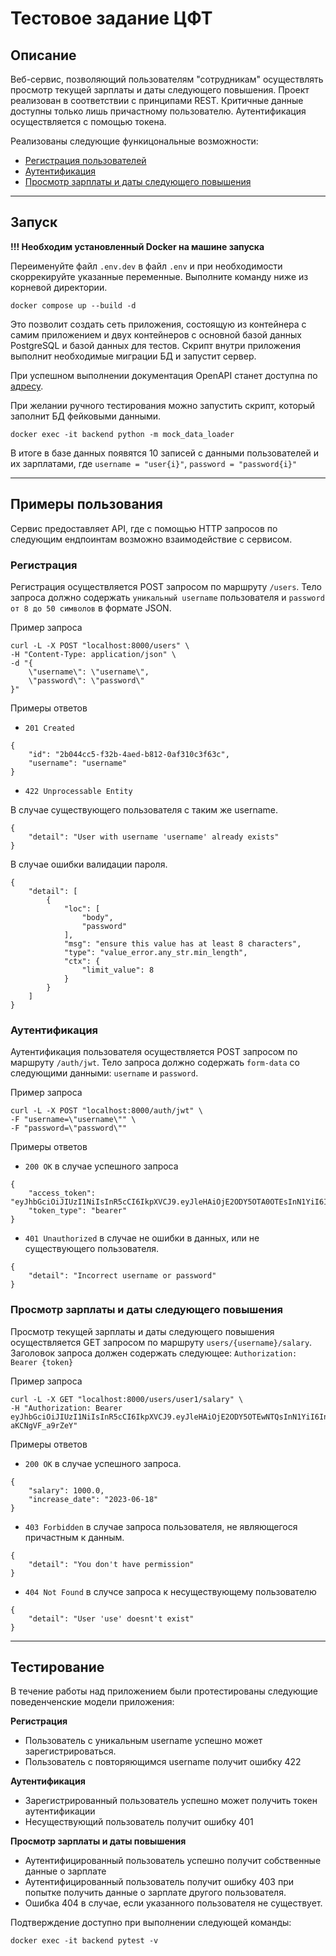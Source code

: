 # Тестовое задание ЦФТ

## Описание

Веб-сервис, позволяющий пользователям "сотрудникам" осуществлять просмотр текущей зарплаты и даты следующего повышения. Проект реализован в соответствии с принципами REST. Критичные данные доступны только лишь причастному пользователю. Аутентификация осуществляется с помощью токена.

Реализованы следующие функицональные возможности:

- [Регистрация пользователей](#регистрация)
- [Аутентификация](#аутентификация)
- [Просмотр зарплаты и даты следующего повышения](#просмотр-зарплаты-и-даты-следующего-повышения)

---

## Запуск

**!!! Необходим установленный Docker на машине запуска**

Переименуйте файл `.env.dev` в файл `.env` и при необходимости скоррекируйте указанные переменные.
Выполните команду ниже из корневой директории.

```
docker compose up --build -d
```

Это позволит создать сеть приложения, состоящую из контейнера с самим приложением и двух контейнеров с основной базой данных PostgreSQL и базой данных для тестов. Скрипт внутри приложения выполнит необходимые миграции БД и запустит сервер.

При успешном выполнении документация OpenAPI станет доступна по [адресу](http://127.0.0.1:8000/docs). 

При желании ручного тестирования можно запустить скрипт, который заполнит БД фейковыми данными. 

```
docker exec -it backend python -m mock_data_loader
```

В итоге в базе данных появятся 10 записей с данными пользователей и их зарплатами, где `username = "user{i}"`, `password = "password{i}"`


---

## Примеры пользования

Сервис предоставляет API, где с помощью HTTP запросов по следующим ендпоинтам возможно взаимодействие с сервисом. 


### **Регистрация**

Регистрация осуществляется POST запросом по маршруту `/users`. Тело запроса должно содержать `уникальный username` пользователя и `password от 8 до 50 символов` в формате JSON.

Пример запроса

```
curl -L -X POST "localhost:8000/users" \
-H "Content-Type: application/json" \
-d "{
    \"username\": \"username\",
    \"password\": \"password\"
}"
```

Примеры ответов

- `201 Created`

```
{
    "id": "2b044cc5-f32b-4aed-b812-0af310c3f63c",
    "username": "username"
}
```

- `422 Unprocessable Entity`

В случае существующего пользователя с таким же username.

```
{
    "detail": "User with username 'username' already exists"
}
```

В случае ошибки валидации пароля.

```
{
    "detail": [
        {
            "loc": [
                "body",
                "password"
            ],
            "msg": "ensure this value has at least 8 characters",
            "type": "value_error.any_str.min_length",
            "ctx": {
                "limit_value": 8
            }
        }
    ]
}
```

### **Аутентификация**

Аутентификация пользователя осуществляется POST запросом по маршруту `/auth/jwt`. Тело запроса должно содержать `form-data` со следующими данными: `username` и `password`.

Пример запроса

```
curl -L -X POST "localhost:8000/auth/jwt" \
-F "username=\"username\"" \
-F "password=\"password\""
```

Примеры ответов

- `200 OK` в случае успешного запроса

```
{
    "access_token": "eyJhbGciOiJIUzI1NiIsInR5cCI6IkpXVCJ9.eyJleHAiOjE2ODY5OTA0OTEsInN1YiI6InVzZXJuYW1lIn0.Q1MLmP_xkgkKPlWW03OkMXEJHTc1xevmzx7ULVlFmQE",
    "token_type": "bearer"
}
```

- `401 Unauthorized` в случае не ошибки в данных, или не существующего пользователя.

```
{
    "detail": "Incorrect username or password"
}
```
### **Просмотр зарплаты и даты следующего повышения**


Просмотр текущей зарплаты и даты следующего повышения осуществляется GET запросом по маршруту `users/{username}/salary`. Заголовок запроса должен содержать следующее: `Authorization: Bearer {token}`

Пример запроса

```
curl -L -X GET "localhost:8000/users/user1/salary" \
-H "Authorization: Bearer eyJhbGciOiJIUzI1NiIsInR5cCI6IkpXVCJ9.eyJleHAiOjE2ODY5OTEwNTQsInN1YiI6InVzZXIxIn0.gBgweIFYGr99rEDOCe7XtZGqL7Yo-aKCNgVF_a9rZeY"
```

Примеры ответов

- `200 OK` в случае успешного запроса.

```
{
    "salary": 1000.0,
    "increase_date": "2023-06-18"
}
```

- `403 Forbidden` в случае запроса пользователя, не являющегося причастным к данным.

```
{
    "detail": "You don't have permission"
}
```

- `404 Not Found` в случсе запроса к несуществующему пользователю

```
{
    "detail": "User 'use' doesnt't exist"
}
```
---

## Тестирование

В течение работы над приложением были протестированы следующие поведенченские модели приложения:

**Регистрация**
- Пользователь с уникальным username успешно может зарегистрироваться.
- Пользователь с повторяющимся username получит ошибку 422

**Аутентификация** 
- Зарегистрированный пользователь успешно может получить токен аутентификации
- Несуществующий пользователь получит ошибку 401

**Просмотр зарплаты и даты повышения**
- Аутентифицированный пользователь успешно получит собственные данные о зарплате
- Аутентифицированный пользователь получит ошибку 403 при попытке получить данные о зарплате другого пользователя.
- Ошибка 404 в случае, если указанного пользователя не существует.


Подтверждение доступно при выполнении следующей команды:

```
docker exec -it backend pytest -v
```
